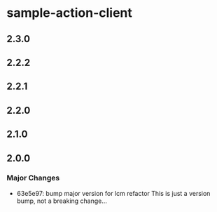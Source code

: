 # sample-action-client

## 2.3.0

## 2.2.2

## 2.2.1

## 2.2.0

## 2.1.0

## 2.0.0

### Major Changes

- 63e5e97: bump major version for lcm refactor
  This is just a version bump, not a breaking change...

